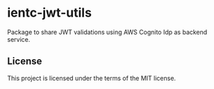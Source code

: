 # ientc-jwt-utils

Package to share JWT validations using AWS Cognito Idp as backend service.

## License

This project is licensed under the terms of the MIT license.
